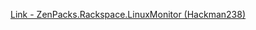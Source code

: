 [Link - ZenPacks.Rackspace.LinuxMonitor (Hackman238)](https://github.com/Hackman238/ZenPacks.Rackspace.LinuxMonitor)
